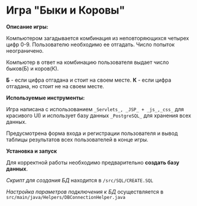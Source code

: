 # Игра "Быки и Коровы"
**Описание игры:** 

Компьютером загадывается комбинация из неповторяющихся четырех цифр 0-9. Пользователю необходимо ее отгадать. Число попыток неограничено. 

Компьютер в ответ на комбинацию пользователя выдает число быков(Б) и коров(К). 

**Б** - если цифра отгадана и стоит на своем месте. 
**К** - если цифра отгадана, но стоит не на своем месте.

**Используемые инструменты:**

Игра написана с использованием `_Servlets_, _JSP_ + _js_,_css_` для красивого UI) и использует базу данных `_PostgreSQL_` для хранения всех данных. 

Предусмотрена форма входа и регистрации пользователя и вывод таблицы результатов всех пользователей в конце игры.

**Установка и запуск**

Для корректной работы необходимо предварительно **создать базу данных**.

_Скрипт для создания БД_ находится в `/src/SQL/CREATE.SQL`

_Настройка параметров подключения к БД_ осуществляется в `src/main/java/Helpers/DBConnectionHelper.java` 


